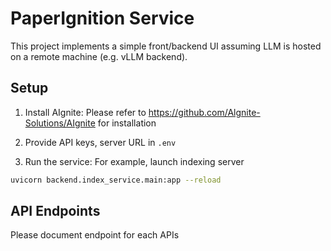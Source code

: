 # PaperIgnition Service

This project implements a simple front/backend UI assuming LLM is hosted on a remote machine (e.g. vLLM backend).

## Setup

1. Install AIgnite:
Please refer to https://github.com/Algnite-Solutions/AIgnite for installation

2. Provide API keys, server URL in `.env`

3. Run the service:
For example, launch indexing server
```bash
uvicorn backend.index_service.main:app --reload
```

## API Endpoints
Please document endpoint for each APIs